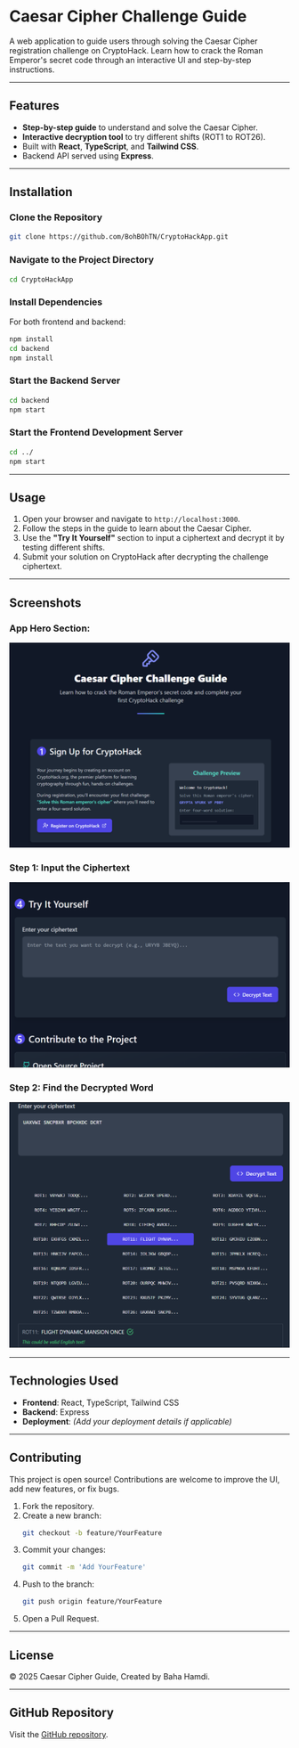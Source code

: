 # Caesar Cipher Challenge Guide

A web application to guide users through solving the Caesar Cipher registration challenge on CryptoHack. Learn how to crack the Roman Emperor's secret code through an interactive UI and step-by-step instructions.

---

## Features

- **Step-by-step guide** to understand and solve the Caesar Cipher.
- **Interactive decryption tool** to try different shifts (ROT1 to ROT26).
- Built with **React**, **TypeScript**, and **Tailwind CSS**.
- Backend API served using **Express**.

---

## Installation

### Clone the Repository

```bash
git clone https://github.com/BohBOhTN/CryptoHackApp.git
```

### Navigate to the Project Directory

```bash
cd CryptoHackApp
```

### Install Dependencies

For both frontend and backend:

```bash
npm install
cd backend
npm install
```

### Start the Backend Server

```bash
cd backend
npm start
```

### Start the Frontend Development Server

```bash
cd ../
npm start
```

---

## Usage

1. Open your browser and navigate to `http://localhost:3000`.
2. Follow the steps in the guide to learn about the Caesar Cipher.
3. Use the **"Try It Yourself"** section to input a ciphertext and decrypt it by testing different shifts.
4. Submit your solution on CryptoHack after decrypting the challenge ciphertext.

---

## Screenshots

### App Hero Section: 

![Hero Section Screenshot](/screenshot/Herosection.png)

### Step 1: Input the Ciphertext

![Step 1 Screenshot](/screenshot/Tryit.png)

### Step 2: Find the Decrypted Word

![Step 2 Screenshot](/screenshot/Result.png)

---

## Technologies Used

- **Frontend**: React, TypeScript, Tailwind CSS
- **Backend**: Express
- **Deployment**: *(Add your deployment details if applicable)*

---

## Contributing

This project is open source! Contributions are welcome to improve the UI, add new features, or fix bugs.

1. Fork the repository.
2. Create a new branch:
   ```bash
   git checkout -b feature/YourFeature
   ```
3. Commit your changes:
   ```bash
   git commit -m 'Add YourFeature'
   ```
4. Push to the branch:
   ```bash
   git push origin feature/YourFeature
   ```
5. Open a Pull Request.

---

## License

© 2025 Caesar Cipher Guide, Created by Baha Hamdi.

---

## GitHub Repository

Visit the [GitHub repository](https://github.com/BohBOhTN/CryptoHackApp).
